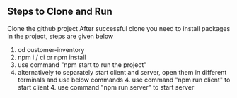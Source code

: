 ## Steps to Clone and Run

Clone the github project
After successful clone you need to install packages in the project, steps are given below
1. cd customer-inventory
2. npm i / ci or npm install
3. use command "npm start to run the project"
4. alternatively to separately start client and server, open them in different terminals and use below commands
   4. use command "npm run client" to start client
   4. use command "npm run server" to start server